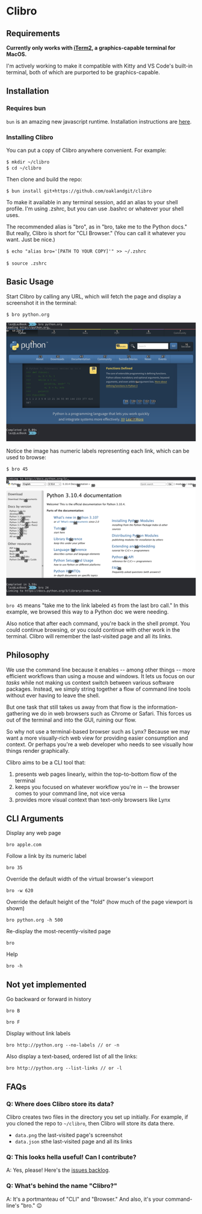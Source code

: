 # Clibro

## Requirements

**Currently only works with [iTerm2](https://iterm2.com/), a graphics-capable terminal for MacOS.**

I'm actively working to make it compatible with Kitty and VS Code's built-in terminal, both of which are purported to be graphics-capable.

## Installation

### Requires bun

`bun` is an amazing new javascript runtime. Installation instructions are [here](http://bun.sh).

### Installing Clibro

You can put a copy of Clibro anywhere convenient. For example:

```
$ mkdir ~/clibro
$ cd ~/clibro
```

Then clone and build the repo:

```
$ bun install git+https://github.com/oaklandgit/clibro
```

To make it available in any terminal session, add an alias to your shell profile. I'm using .zshrc, but you can use .bashrc or whatever your shell uses.

The recommended alias is "bro", as in "bro, take me to the Python docs." But really, Clibro is short for "CLI Browser." (You can call it whatever you want. Just be nice.)

```
$ echo "alias bro='[PATH TO YOUR COPY]'" >> ~/.zshrc

$ source .zshrc
```

## Basic Usage

Start Clibro by calling any URL, which will fetch the page and display a screenshot it in the terminal:

```
$ bro python.org
```

![Screenshot of a Clibro page by URL](/screenshots/clibro-by-url.png)

Notice the image has numeric labels representing each link, which can be used to browse:

```
$ bro 45
```

![Screenshot of a Clibro page by label](/screenshots/clibro-by-label.png)

`bro 45` means "take me to the link labeled `45` from the last bro call." In this example, we browsed this way to a Python doc we were needing.

Also notice that after each command, you're back in the shell prompt. You could continue browsing, or you could continue with other work in the terminal. Clibro will remember the last-visited page and all its links.

## Philosophy

We use the command line because it enables -- among other things -- more efficient workflows than using a mouse and windows. It lets us focus on our _tasks_ while not making us context switch between various software packages. Instead, we simply string together a flow of command line tools without ever having to leave the shell.

But one task that still takes us away from that flow is the information-gathering we do in web browsers such as Chrome or Safari. This forces us out of the terminal and into the GUI, ruining our flow.

So why not use a terminal-based browser such as Lynx? Because we may want a more visually-rich web view for providing easier consumption and context. Or perhaps you're a web developer who needs to see visually how things render graphically.

Clibro aims to be a CLI tool that:

1. presents web pages linearly, within the top-to-bottom flow of the terminal
2. keeps you focused on whatever workflow you're in -- the browser comes to your command line, not vice versa
3. provides more visual context than text-only browsers like Lynx

## CLI Arguments

Display any web page

```
bro apple.com
```

Follow a link by its numeric label

```
bro 35
```

Override the default width of the virtual browser's viewport

```
bro -w 620
```

Override the default height of the "fold" (how much of the page viewport is shown)

```
bro python.org -h 500
```

Re-display the most-recently-visited page

```
bro
```

Help

```
bro -h
```

## Not yet implemented

Go backward or forward in history

```
bro B
```

```
bro F
```

Display without link labels

```
bro http://python.org --no-labels // or -n
```

Also display a text-based, ordered list of all the links:

```
bro http://python.org --list-links // or -l
```

## FAQs

### Q: Where does Clibro store its data?

Clibro creates two files in the directory you set up initially. For example, if you cloned the repo to `~/clibro`, then Clibro will store its data there.

- `data.png` the last-visited page's screenshot
- `data.json` sthe last-visited page and all its links

### Q: This looks hella useful! Can I contribute?

A: Yes, please! Here's the [issues backlog](https://github.com/oaklandgit/clibro/issues).

### Q: What's behind the name "Clibro?"

A: It's a portmanteau of "CLI" and "Browser." And also, it's your command-line's "bro." :wink:

